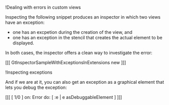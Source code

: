 !Dealing with errors in custom views

Inspecting the following snippet produces an inspector in which two views have an exception:
- one has an excpetion during the creation of the view, and 
- one has an exception in the stencil that creates the actual element to be displayed.

In both cases, the inspector offers a clean way to investigate the error: 

[[[
GtInspectorSampleWithExceptionsInExtensions new
]]]

!Inspecting exceptions

And if we are at it, you can also get an exception as a graphical element that lets you debug the exception:

[[[
[ 1/0 ] on: Error do: [ :e | e asDebuggableElement ]
]]]
